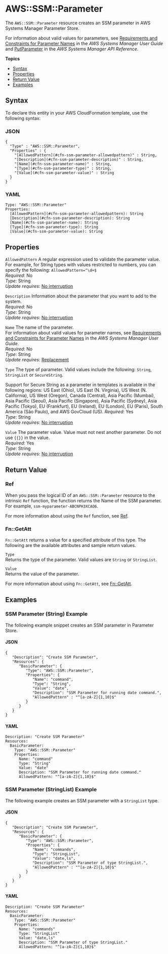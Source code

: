 # AWS::SSM::Parameter<a name="aws-resource-ssm-parameter"></a>

The `AWS::SSM::Parameter` resource creates an SSM parameter in AWS Systems Manager Parameter Store\.

For information about valid values for parameters, see [Requirements and Constraints for Parameter Names](https://docs.aws.amazon.com/systems-manager/latest/userguide/sysman-parameter-name-constraints.html) in the *AWS Systems Manager User Guide* and [PutParameter](https://docs.aws.amazon.com/systems-manager/latest/APIReference/API_PutParameter.html) in the *AWS Systems Manager API Reference*\.

**Topics**
+ [Syntax](#aws-resource-ssm-parameter-syntax)
+ [Properties](#aws-resource-ssm-parameter-properties)
+ [Return Value](#aws-resource-ssm-parameter-returnvalues)
+ [Examples](#aws-resource-ssm-parameter-examples)

## Syntax<a name="aws-resource-ssm-parameter-syntax"></a>

To declare this entity in your AWS CloudFormation template, use the following syntax:

### JSON<a name="aws-resource-ssm-parameter-syntax.json"></a>

```
{
  "Type" : "AWS::SSM::Parameter",
  "Properties" : {
    "[AllowedPattern](#cfn-ssm-parameter-allowedpattern)" : String,
    "[Description](#cfn-ssm-parameter-description)" : String,
    "[Name](#cfn-ssm-parameter-name)" : String,
    "[Type](#cfn-ssm-parameter-type)" : String,
    "[Value](#cfn-ssm-parameter-value)" : String
  }
}
```

### YAML<a name="aws-resource-ssm-parameter-syntax.yaml"></a>

```
Type: "AWS::SSM::Parameter"
Properties: 
  [AllowedPattern](#cfn-ssm-parameter-allowedpattern): String
  [Description](#cfn-ssm-parameter-description): String
  [Name](#cfn-ssm-parameter-name): String
  [Type](#cfn-ssm-parameter-type): String
  [Value](#cfn-ssm-parameter-value): String
```

## Properties<a name="aws-resource-ssm-parameter-properties"></a>

`AllowedPattern`  <a name="cfn-ssm-parameter-allowedpattern"></a>
A regular expression used to validate the parameter value\. For example, for String types with values restricted to numbers, you can specify the following: `AllowedPattern=^\d+$`  
*Required*: No  
*Type*: String  
*Update requires*: [No interruption](using-cfn-updating-stacks-update-behaviors.md#update-no-interrupt)

`Description`  <a name="cfn-ssm-parameter-description"></a>
Information about the parameter that you want to add to the system\.  
*Required*: No  
*Type*: String  
*Update requires*: [No interruption](using-cfn-updating-stacks-update-behaviors.md#update-no-interrupt)

`Name`  <a name="cfn-ssm-parameter-name"></a>
The name of the parameter\.  
For information about valid values for parameter names, see [Requirements and Constraints for Parameter Names](https://docs.aws.amazon.com/systems-manager/latest/userguide/sysman-parameter-name-constraints.html) in the *AWS Systems Manager User Guide*\.  
*Required*: No  
*Type*: String  
*Update requires*: [Replacement](using-cfn-updating-stacks-update-behaviors.md#update-replacement)

`Type`  <a name="cfn-ssm-parameter-type"></a>
The type of parameter\. Valid values include the following: `String`, `StringList` or `SecureString`\.  

Support for Secure String as a parameter in templates is available in the following regions: US East (Ohio), US East (N. Virginia), US West (N. California), US West (Oregon), Canada (Central), Asia Pacific (Mumbai), Asia Pacific (Seoul), Asia Pacific (Singapore), Asia Pacific (Sydney), Asia Pacific (Tokyo), EU (Frankfurt), EU (Ireland), EU (London), EU (Paris), South America (São Paulo), and AWS GovCloud (US)\.
*Required*: Yes  
*Type*: String  
*Update requires*: [No interruption](using-cfn-updating-stacks-update-behaviors.md#update-no-interrupt)

`Value`  <a name="cfn-ssm-parameter-value"></a>
The parameter value\. Value must not nest another parameter\. Do not use `{{}}` in the value\.  
*Required*: Yes  
*Type*: String  
*Update requires*: [No interruption](using-cfn-updating-stacks-update-behaviors.md#update-no-interrupt)

## Return Value<a name="aws-resource-ssm-parameter-returnvalues"></a>

### Ref<a name="w4ab1c21c10e1191c13b3"></a>

When you pass the logical ID of an `AWS::SSM::Parameter` resource to the intrinsic `Ref` function, the function returns the Name of the SSM parameter\. For example, `ssm-myparameter-ABCNPH3XCAO6`\.

For more information about using the `Ref` function, see [Ref](intrinsic-function-reference-ref.md)\.

### Fn::GetAtt<a name="w4ab1c21c10e1191c13b5"></a>

`Fn::GetAtt` returns a value for a specified attribute of this type\. The following are the available attributes and sample return values\.

`Type`  
Returns the type of the parameter\. Valid values are `String` or `StringList`\.

`Value`  
Returns the value of the parameter\.

For more information about using `Fn::GetAtt`, see [Fn::GetAtt](intrinsic-function-reference-getatt.md)\.

## Examples<a name="aws-resource-ssm-parameter-examples"></a>

### SSM Parameter \(String\) Example<a name="w4ab1c21c10e1191c15b3"></a>

The following example snippet creates an SSM parameter in Parameter Store\.

#### JSON<a name="aws-resource-ssm-parameter-example.json"></a>

```
{
   "Description": "Create SSM Parameter",
   "Resources": {
      "BasicParameter": {
         "Type": "AWS::SSM::Parameter",
         "Properties": {
            "Name": "command",
            "Type": "String",
            "Value": "date",
            "Description": "SSM Parameter for running date command.",
            "AllowedPattern" : "^[a-zA-Z]{1,10}$"
         }
      }
   }
}
```

#### YAML<a name="aws-resource-ssm-parameter-example.yaml"></a>

```
Description: "Create SSM Parameter"
Resources:
  BasicParameter:
    Type: "AWS::SSM::Parameter"
    Properties:
      Name: "command"
      Type: "String"
      Value: "date"
      Description: "SSM Parameter for running date command."
      AllowedPattern: "^[a-zA-Z]{1,10}$"
```

### SSM Parameter \(StringList\) Example<a name="w4ab1c21c10e1191c15b5"></a>

The following example creates an SSM parameter with a `StringList` type\.

#### JSON<a name="aws-resource-ssm-parameter-example2.json"></a>

```
{
   "Description": "Create SSM Parameter",
   "Resources": {
      "BasicParameter": {
         "Type": "AWS::SSM::Parameter",
         "Properties": {
            "Name": "commands",
            "Type": "StringList",
            "Value": "date,ls",
            "Description": "SSM Parameter of type StringList.",
            "AllowedPattern" : "^[a-zA-Z]{1,10}$"
         }
      }
   }
}
```

#### YAML<a name="aws-resource-ssm-parameter-example2.yaml"></a>

```
Description: "Create SSM Parameter"
Resources:
  BasicParameter:
    Type: "AWS::SSM::Parameter"
    Properties:
      Name: "commands"
      Type: "StringList"
      Value: "date,ls"
      Description: "SSM Parameter of type StringList."
      AllowedPattern: "^[a-zA-Z]{1,10}$"
```
